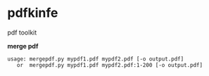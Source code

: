 # pdfkinfe

pdf toolkit

**merge pdf**

```
usage: mergepdf.py mypdf1.pdf mypdf2.pdf [-o output.pdf]
   or  mergepdf.py mypdf1.pdf mypdf2.pdf:1-200 [-o output.pdf]
```
